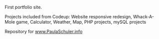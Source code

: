 First portfolio site.


Projects included from Codeup: Website responsive redesign, Whack-A-Mole game, Calculator, 
Weather, Map, PHP projects, mySQL projects

Repository for www.PaulaSchuler.info

